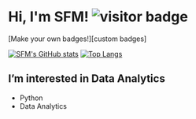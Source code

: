 # Hi, I'm SFM! ![visitor badge](https://visitor-badge.glitch.me/badge?page_id=stevie93.visitor-badge)

[Make your own badges!][custom badges]

[![SFM's GitHub stats](https://github-readme-stats.vercel.app/api?username=stevie93)](https://github.com/stevie93/github-readme-stats)
[![Top Langs](https://github-readme-stats.vercel.app/api/top-langs/?username=stevie93)](https://github.com/stevie93/github-readme-stats)


## I’m interested in Data Analytics
- Python
- Data Analytics

<!---
Stevie93/Stevie93 is a ✨ special ✨ repository because its `README.md` (this file) appears on your GitHub profile.
You can click the Preview link to take a look at your changes.
--->
